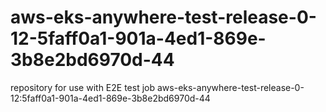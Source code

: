 # aws-eks-anywhere-test-release-0-12-5faff0a1-901a-4ed1-869e-3b8e2bd6970d-44
repository for use with E2E test job aws-eks-anywhere-test-release-0-12:5faff0a1-901a-4ed1-869e-3b8e2bd6970d-44
